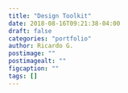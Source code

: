 ```yaml
---
title: "Design Toolkit"
date: 2018-08-16T09:21:38-04:00
draft: false
categories: "portfolio"
author: Ricardo G.
postimage: ""
postimagealt: ""
figcaption: ""
tags: []
---
```

